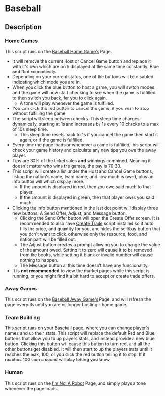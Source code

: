 # Baseball

## Description

### Home Games

This script runs on the [Baseball Home Game's](https://politicsandwar.com/obl/host/) Page.
- It will remove the current Host or Cancel Game button and replace it with it's own which are both displayed at the same time constantly. Blue and Red respectively.
- Depending on your current status, one of the buttons will be disabled indicating which mode you are in.
- When you click the blue button to host a game, you will switch modes and the game will now start checking to see when the game is fulfilled to then switch you back, for you to click again.
  - A tone will play whenever the game is fulfilled.
- You can click the red button to cancel the game, if you wish to stop without fulfilling the game.
- The script will sleep between checks. This sleep time changes dynamically, starting at 1s and increases by 1s every 10 checks to a max of 10s sleep time.
  - This sleep time resets back to 1s if you cancel the game then start it again, or if the game is fulfilled.
- Every time the page loads or whenever a game is fulfilled, this script will check your game history and calculate any new tips you owe the away player.
- Tips are 30% of the ticket sales **and** winnings combined. Meaning it doesn't matter who wins the games, the pay is 70:30.
- This script will create a list under the Host and Cancel Game buttons, listing the nation's name, team name, and how much is owed, plus an info button will which display more.
  - If the amount is displayed in red, then you owe said much to that player.
  - If the amount is displayed in green, then that player owes you said much.
- Clicking the info button mentioned in the last dot point will display three new buttons. A Send Offer, Adjust, and Message button.
  - Clicking the Send Offer button will open the Create Offer screen. It is recommended to also have [Create Trade](https://github.com/BlackAsLight/DocScripts/blob/main/Trading/Create%20Trade.user.js) script installed so it auto fills the price, and quantity for you, and hides the sell/buy button that you don't want to click, otherwise only the resource, food, and nation part will be filled out.
  - The Adjust button creates a prompt allowing you to change the value of the amount owed. Setting it to zero will cause it to be removed from the books, while setting it blank or invalid number will cause nothing to happen.
  - The Message button at this time doesn't have any functionality.
- It is **not recommended** to view the market pages while this script is running, or you might find it a bit hard to accept or create trade offers.

### Away Games

This script runs on the [Baseball Away Game's](https://politicsandwar.com/obl/play/) Page, and will refresh the page every 3s until you are no longer hosting a home game.

### Team Building

This script runs on your Baseball page, where you can change player's names and up their stats. This script will replace the default Red and Blue buttons that allow you to up players stats, and instead provide a new blue button. Clicking this button will cause this button to turn red, and all the other buttons get disabled. It will then start to up the players stats until it reaches the max, 100, or you click the red button telling it to stop. If it reaches 100 then a sound will play letting you know.

### Human

This script runs on the [I'm Not A Robot](https://politicsandwar.com/human/) Page, and simply plays a tone whenever the page loads.